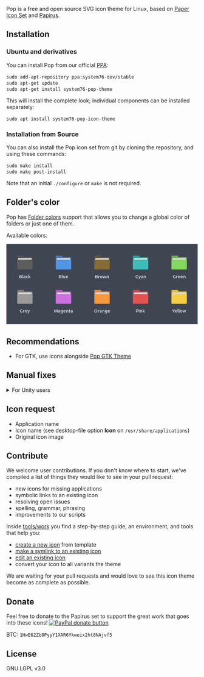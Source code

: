 Pop is a free and open source SVG icon theme for Linux, based on [Paper Icon Set](https://github.com/snwh/paper-icon-theme) and [Papirus](https://github.com/PapirusDevelopmentTeam/papirus-icon-theme).

## Installation

### Ubuntu and derivatives

You can install Pop from our official [PPA](https://launchpad.net/~system76-dev/+archive/ubuntu/stable):

```
sudo add-apt-repository ppa:system76-dev/stable
sudo apt-get update
sudo apt-get install system76-pop-theme
```

This will install the complete look; individual components can be installed separately:
```
sudo apt install system76-pop-icon-theme
```

### Installation from Source

You can also install the Pop icon set from git by cloning the repository, and using these commands:
```
sudo make install
sudo make post-install
```
Note that an initial `./configure` or `make` is not required. 

## Folder's color

Pop has [Folder colors](http://foldercolor.tuxfamily.org/) support that allows you to change a global color of folders or just one of them.

Available colors:

![Folder Color Preview](folder-color-preview.png)


## Recommendations

- For GTK, use icons alongside [Pop GTK Theme](https://github.com/system76/pop-gtk-theme)

## Manual fixes
<details>
<summary>For Unity users</summary>

For Unity users, we recommend installing patched [Notify-OSD](https://launchpad.net/~leolik/+archive/ubuntu/leolik) and change an icon size to 33px.

*~/.notify-osd* file:

```
slot-allocation = dynamic
bubble-expire-timeout = 10sec
bubble-vertical-gap = 10px
bubble-horizontal-gap = 10px
bubble-corner-radius = 24px
bubble-icon-size = 33px
bubble-gauge-size = 6px
bubble-width = 240px
bubble-background-color = 2f343f
bubble-background-opacity = 95%
text-margin-size = 10px
text-title-size = 100%
text-title-weight = bold
text-title-color = adb7bf
text-title-opacity = 100%
text-body-size = 90%
text-body-weight = normal
text-body-color = eaeaea
text-body-opacity = 100%
text-shadow-opacity = 50%
location = 1
bubble-prevent-fade = 1
bubble-close-on-click = 1
bubble-as-desktop-bg = 0
```

![notify-fix](notify-fix.png)

Also, you can change [Unity launcher icon](https://github.com/PapirusDevelopmentTeam/papirus-icon-theme/tree/master/Papirus/extra/unity) and [unity-tweak-tool icons](https://github.com/PapirusDevelopmentTeam/papirus-icon-theme/tree/master/Papirus/extra/unity-tweak-tool). Look into the extra folder in the icon theme.
</details>

## Icon request

- Application name
- Icon name (see desktop-file option **Icon** on `/usr/share/applications`)
- Original icon image

## Contribute

We welcome user contributions. If you don't know where to start, we've compiled a list of things they would like to see in your pull request:

- new icons for missing applications
- symbolic links to an existing icon
- resolving open issues
- spelling, grammar, phrasing
- improvements to our scripts

Inside [tools/work](tools/work) you find a step-by-step guide, an environment, and tools that help you:

- [create a new icon](tools/work#create-a-new-icon) from template
- [make a symlink to an existing icon](tools/work#make-symlinks-to-an-existing-icon)
- [edit an existing icon](tools/work#edit-an-existing-icon)
- convert your icon to all variants the theme

We are waiting for your pull requests and would love to see this icon theme become as complete as possible.

## Donate


Feel free to donate to the Papirus set to support the great work that goes into these icons!
<span class="paypal"><a href="https://www.paypal.me/varlesh" title="Donate to this project using Paypal"><img src="https://www.paypalobjects.com/webstatic/mktg/Logo/pp-logo-100px.png" alt="PayPal donate button" /></a></span>

BTC: `1HwE62Zb8PyyY1XAR6Ykweix2ht8NAjvf5`

## License

GNU LGPL v3.0
